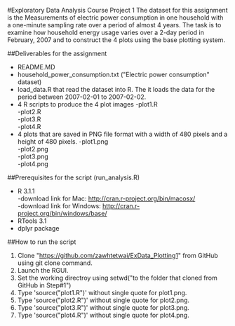 #Exploratory Data Analysis Course Project 1
The dataset for this assignment is the Measurements of electric power consumption in one household with a one-minute sampling rate over a period of almost 4 years. The task is to examine how household energy usage varies over a 2-day period in February, 2007 and to construct the 4 plots using the base plotting system. 

##Deliverables for the assignment
* README.MD
* household_power_consumption.txt ("Electric power consumption" dataset)
* load_data.R that read the dataset into R. The it loads the data for the period between 2007-02-01 to 2007-02-02.
* 4 R scripts to produce the 4 plot images
  -plot1.R <br/>
  -plot2.R <br/>
  -plot3.R <br/>
  -plot4.R <br/>
* 4 plots that are saved in PNG file format with a width of 480 pixels and a height of 480 pixels.
  -plot1.png <br/>
  -plot2.png <br/>
  -plot3.png <br/>
  -plot4.png <br/> 

##Prerequisites for the script (run_analysis.R)
* R 3.1.1 <br/>
 -download link for Mac: http://cran.r-project.org/bin/macosx/ <br/> 
 -download link for Windows: http://cran.r-project.org/bin/windows/base/ <br/> 
* RTools 3.1
* dplyr package

##How to run the script
1. Clone "https://github.com/zawhtetwai/ExData_Plotting1" from GitHub using git clone command.
2. Launch the RGUI.
3. Set the working directroy using setwd("to the folder that cloned from GitHub in Step#1")
4. Type 'source("plot1.R")' without single quote for plot1.png.
5. Type 'source("plot2.R")' without single quote for plot2.png.
6. Type 'source("plot3.R")' without single quote for plot3.png.
7. Type 'source("plot4.R")' without single quote for plot4.png.
